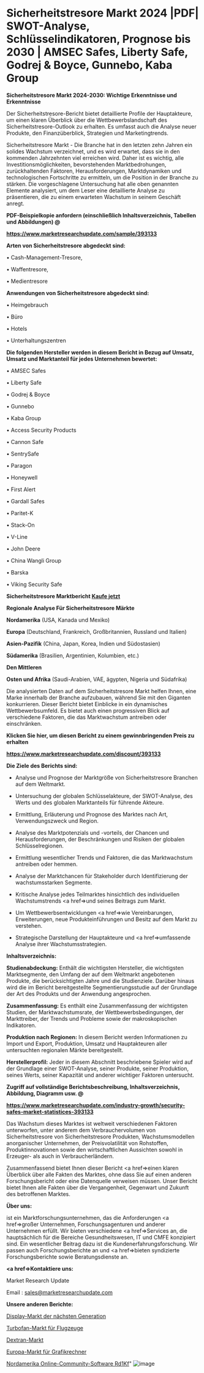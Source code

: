 # Sicherheitstresore Markt 2024 |PDF| SWOT-Analyse, Schlüsselindikatoren, Prognose bis 2030 | AMSEC Safes, Liberty Safe, Godrej & Boyce, Gunnebo, Kaba Group

<strong>Sicherheitstresore Markt 2024-2030: Wichtige Erkenntnisse und Erkenntnisse</strong>

Der Sicherheitstresore-Bericht bietet detaillierte Profile der Hauptakteure, um einen klaren Überblick über die Wettbewerbslandschaft des Sicherheitstresore-Outlook zu erhalten. Es umfasst auch die Analyse neuer Produkte, den Finanzüberblick, Strategien und Marketingtrends.

Sicherheitstresore Markt - Die Branche hat in den letzten zehn Jahren ein solides Wachstum verzeichnet, und es wird erwartet, dass sie in den kommenden Jahrzehnten viel erreichen wird. Daher ist es wichtig, alle Investitionsmöglichkeiten, bevorstehenden Marktbedrohungen, zurückhaltenden Faktoren, Herausforderungen, Marktdynamiken und technologischen Fortschritte zu ermitteln, um die Position in der Branche zu stärken. Die vorgeschlagene Untersuchung hat alle oben genannten Elemente analysiert, um dem Leser eine detaillierte Analyse zu präsentieren, die zu einem erwarteten Wachstum in seinem Geschäft anregt.



<strong><b>PDF-Beispielkopie anfordern (einschließlich Inhaltsverzeichnis, Tabellen und Abbildungen) @ </b></strong>

<strong><a href=https://www.marketresearchupdate.com/sample/393133>

<strong>https://www.marketresearchupdate.com/sample/393133</u></a></strong></strong>



<strong>Arten von Sicherheitstresore abgedeckt sind:</strong>

• Cash-Management-Tresore,

• Waffentresore,

• Medientresore



<strong>Anwendungen von Sicherheitstresore abgedeckt sind:</strong>

• Heimgebrauch

• Büro

• Hotels

• Unterhaltungszentren



<strong>Die folgenden Hersteller werden in diesem Bericht in Bezug auf Umsatz, Umsatz und Marktanteil für jedes Unternehmen bewertet:</strong>

• AMSEC Safes

• Liberty Safe

• Godrej & Boyce

• Gunnebo

• Kaba Group

• Access Security Products

• Cannon Safe

• SentrySafe

• Paragon

• Honeywell

• First Alert

• Gardall Safes

• Paritet-K

• Stack-On

• V-Line

• John Deere

• China Wangli Group

• Barska

• Viking Security Safe



<strong>Sicherheitstresore Marktbericht <a href=https://www.marketresearchupdate.com/buynow/393133>Kaufe jetzt</a></strong>



<strong>Regionale Analyse Für Sicherheitstresore Märkte</strong>



<strong>Nordamerika</strong> (USA, Kanada und Mexiko)



<strong>Europa</strong> (Deutschland, Frankreich, Großbritannien, Russland und Italien)



<strong>Asien-Pazifik</strong> (China, Japan, Korea, Indien und Südostasien)



<strong>Südamerika</strong> (Brasilien, Argentinien, Kolumbien, etc.)



<strong>Den Mittleren</strong> 

<strong>Osten und Afrika</strong> (Saudi-Arabien, VAE, ägypten, Nigeria und Südafrika)

Die analysierten Daten auf dem Sicherheitstresore Markt helfen Ihnen, eine Marke innerhalb der Branche aufzubauen, während Sie mit den Giganten konkurrieren. Dieser Bericht bietet Einblicke in ein dynamisches Wettbewerbsumfeld. Es bietet auch einen progressiven Blick auf verschiedene Faktoren, die das Marktwachstum antreiben oder einschränken.



<strong>Klicken Sie hier, um diesen Bericht zu einem gewinnbringenden Preis zu erhalten
</strong>

<strong><a href=https://www.marketresearchupdate.com/discount/393133>https://www.marketresearchupdate.com/discount/393133</b></u></strong></a>



<strong>Die Ziele des Berichts sind:</strong>

- Analyse und Prognose der Marktgröße von Sicherheitstresore Branchen auf dem Weltmarkt.

- Untersuchung der globalen Schlüsselakteure, der SWOT-Analyse, des Werts und des globalen Marktanteils für führende Akteure.

- Ermittlung, Erläuterung und Prognose des Marktes nach Art, Verwendungszweck und Region.

- Analyse des Marktpotenzials und -vorteils, der Chancen und Herausforderungen, der Beschränkungen und Risiken der globalen Schlüsselregionen.

- Ermittlung wesentlicher Trends und Faktoren, die das Marktwachstum antreiben oder hemmen.

- Analyse der Marktchancen für Stakeholder durch Identifizierung der wachstumsstarken Segmente.

- Kritische Analyse jedes Teilmarktes hinsichtlich des individuellen Wachstumstrends <a href=>und</a> seines Beitrags zum Markt.

- Um Wettbewerbsentwicklungen <a href=>wie</a> Vereinbarungen, Erweiterungen, neue Produkteinführungen und Besitz auf dem Markt zu verstehen.

- Strategische Darstellung der Hauptakteure und <a href=>umfas</a>sende Analyse ihrer Wachstumsstrategien.



<strong>Inhaltsverzeichnis:</strong>



<strong>Studienabdeckung:</strong> Enthält die wichtigsten Hersteller, die wichtigsten Marktsegmente, den Umfang der auf dem Weltmarkt angebotenen Produkte, die berücksichtigten Jahre und die Studienziele. Darüber hinaus wird die im Bericht bereitgestellte Segmentierungsstudie auf der Grundlage der Art des Produkts und der Anwendung angesprochen.



<strong>Zusammenfassung:</strong> Es enthält eine Zusammenfassung der wichtigsten Studien, der Marktwachstumsrate, der Wettbewerbsbedingungen, der Markttreiber, der Trends und Probleme sowie der makroskopischen Indikatoren.



<strong>Produktion nach Regionen:</strong> In diesem Bericht werden Informationen zu Import und Export, Produktion, Umsatz und Hauptakteuren aller untersuchten regionalen Märkte bereitgestellt.



<strong>Herstellerprofil:</strong> Jeder in diesem Abschnitt beschriebene Spieler wird auf der Grundlage einer SWOT-Analyse, seiner Produkte, seiner Produktion, seines Werts, seiner Kapazität und anderer wichtiger Faktoren untersucht.



<strong><b>Zugriff auf vollständige Berichtsbeschreibung, Inhaltsverzeichnis, Abbildung, Diagramm usw. @ </b></strong>

<strong><a href=https://www.marketresearchupdate.com/industry-growth/security-safes-market-statistices-393133>https://www.marketresearchupdate.com/industry-growth/security-safes-market-statistices-393133</a></strong>

Das Wachstum dieses Marktes ist weltweit verschiedenen Faktoren unterworfen, unter anderem dem Verbrauchervolumen von Sicherheitstresore von Sicherheitstresore Produkten, Wachstumsmodellen anorganischer Unternehmen, der Preisvolatilität von Rohstoffen, Produktinnovationen sowie den wirtschaftlichen Aussichten sowohl in Erzeuger- als auch in Verbraucherländern.

Zusammenfassend bietet Ihnen dieser Bericht <a href=>einen</a> klaren Überblick über alle Fakten des Marktes, ohne dass Sie auf einen anderen Forschungsbericht oder eine Datenquelle verweisen müssen. Unser Bericht bietet Ihnen alle Fakten über die Vergangenheit, Gegenwart und Zukunft des betroffenen Marktes.



<strong>Über uns:</strong>

 ist ein Marktforschungsunternehmen, das die Anforderungen <a href=>großer</a> Unternehmen, Forschungsagenturen und anderer Unternehmen erfüllt. Wir bieten verschiedene <a href=>Services</a> an, die hauptsächlich für die Bereiche Gesundheitswesen, IT und CMFE konzipiert sind. Ein wesentlicher Beitrag dazu ist die Kundenerfahrungsforschung. Wir passen auch Forschungsberichte an und <a href=>bieten</a> syndizierte Forschungsberichte sowie Beratungsdienste an.



<strong><a href=>Kontaktiere uns:</a></strong>

Market Research Update

Email : sales@marketresearchupdate.com



<strong>Unsere anderen Berichte:</strong>

<a href=https://www.linkedin.com/pulse/next-generation-display-market-witness-huge>Display-Markt der nächsten Generation</a>

<a href=https://www.linkedin.com/pulse/aircraft-turbofan-market-size-share-outlook>Turbofan-Markt für Flugzeuge</a>

<a href=https://www.linkedin.com/pulse/dextran-market-size-share-industry>Dextran-Markt</a>

<a href=https://www.linkedin.com/pulse/europe-graphing-calculator-market-size-growth>Europa-Markt für Grafikrechner</a>

<a href=https://www.linkedin.com/pulse/north-america-online-community-software-rd1kf/>Nordamerika Online-Community-Software Rd1Kf</a>"
![image](https://github.com/meghapanth/markettrends/assets/163847665/1e4212d6-35b3-4e54-ac13-04d786a7e3fe)
